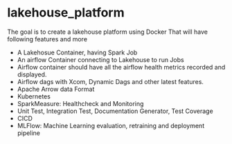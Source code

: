 # lakehouse_platform

The goal is to create a lakehouse platform using Docker That will have following features and more
- A Lakehosue Container, having Spark Job
- An airflow Container connecting to Lakehouse to run Jobs
- Airflow container should have all the airflow health metrics recorded and displayed.
- Airflow dags with Xcom, Dynamic Dags and other latest features.
- Apache Arrow data Format
- Kubernetes
- SparkMeasure: Healthcheck and Monitoring
- Unit Test, Integration Test, Documentation Generator, Test Coverage
- CICD
- MLFlow: Machine Learning evaluation, retraining and deployment pipeline

